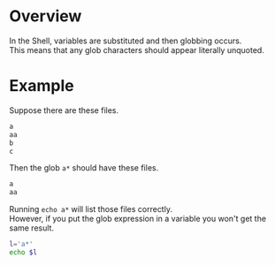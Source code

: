 # Overview

In the Shell, variables are substituted and then globbing occurs.  
This means that any glob characters should appear literally unquoted.

# Example

Suppose there are these files.

```txt
a
aa
b
c
```

Then the glob `a*` should have these files.

```txt
a
aa
```

Running `echo a*` will list those files correctly.  
However, if you put the glob expression in a variable you won't get the same result.

```sh
l='a*'
echo $l
```
